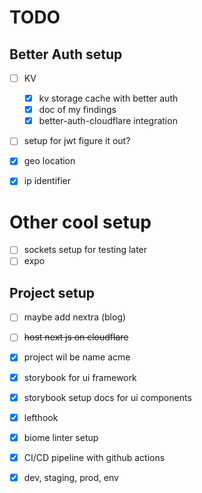 # TODO

## Better Auth setup

- [ ] KV

  - [x] kv storage cache with better auth
  - [x] doc of my findings
  - [x] better-auth-cloudflare integration

- [ ] setup for jwt figure it out?

- [x] geo location
- [x] ip identifier

# Other cool setup

- [ ] sockets setup for testing later
- [ ] expo

## Project setup

- [ ] maybe add nextra (blog)

- [ ] ~~host next js on cloudflare~~

- [x] project wil be name acme
- [x] storybook for ui framework
- [x] storybook setup docs for ui components

- [x] lefthook
- [x] biome linter setup
- [x] CI/CD pipeline with github actions
- [x] dev, staging, prod, env
